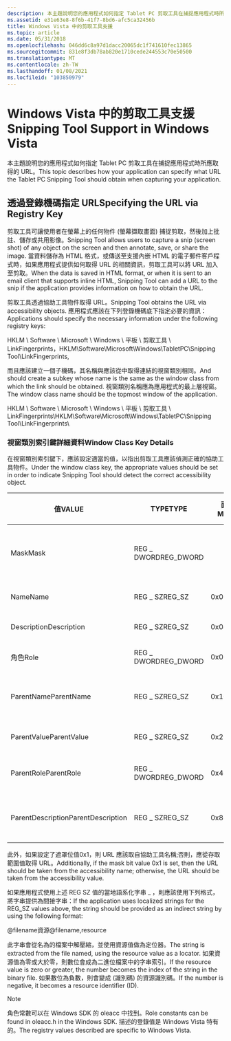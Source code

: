 ```yaml
---
description: 本主題說明您的應用程式如何指定 Tablet PC 剪取工具在捕捉應用程式時所應取得的 URL。
ms.assetid: e31e63e8-8f6b-41f7-8bd6-afc5ca32456b
title: Windows Vista 中的剪取工具支援
ms.topic: article
ms.date: 05/31/2018
ms.openlocfilehash: 046dd6c8a97d1dacc20065dc1f741610fec13865
ms.sourcegitcommit: 831e8f3db78ab820e1710cede244553c70e50500
ms.translationtype: MT
ms.contentlocale: zh-TW
ms.lasthandoff: 01/08/2021
ms.locfileid: "103850979"
---
```

# <a name="snipping-tool-support-in-windows-vista"></a><span data-ttu-id="63a5f-103">Windows Vista 中的剪取工具支援</span><span class="sxs-lookup"><span data-stu-id="63a5f-103">Snipping Tool Support in Windows Vista</span></span>

<span data-ttu-id="63a5f-104">本主題說明您的應用程式如何指定 Tablet PC 剪取工具在捕捉應用程式時所應取得的 URL。</span><span class="sxs-lookup"><span data-stu-id="63a5f-104">This topic describes how your application can specify what URL the Tablet PC Snipping Tool should obtain when capturing your application.</span></span>

## <a name="specifying-the-url-via-registry-key"></a><span data-ttu-id="63a5f-105">透過登錄機碼指定 URL</span><span class="sxs-lookup"><span data-stu-id="63a5f-105">Specifying the URL via Registry Key</span></span>

<span data-ttu-id="63a5f-106">剪取工具可讓使用者在螢幕上的任何物件 (螢幕擷取畫面) 捕捉剪取，然後加上批註、儲存或共用影像。</span><span class="sxs-lookup"><span data-stu-id="63a5f-106">Snipping Tool allows users to capture a snip (screen shot) of any object on the screen and then annotate, save, or share the image.</span></span> <span data-ttu-id="63a5f-107">當資料儲存為 HTML 格式，或傳送至支援內嵌 HTML 的電子郵件客戶程式時，如果應用程式提供如何取得 URL 的相關資訊，剪取工具可以將 URL 加入至剪取。</span><span class="sxs-lookup"><span data-stu-id="63a5f-107">When the data is saved in HTML format, or when it is sent to an email client that supports inline HTML, Snipping Tool can add a URL to the snip if the application provides information on how to obtain the URL.</span></span>

<span data-ttu-id="63a5f-108">剪取工具透過協助工具物件取得 URL。</span><span class="sxs-lookup"><span data-stu-id="63a5f-108">Snipping Tool obtains the URL via accessibility objects.</span></span> <span data-ttu-id="63a5f-109">應用程式應該在下列登錄機碼底下指定必要的資訊：</span><span class="sxs-lookup"><span data-stu-id="63a5f-109">Applications should specify the necessary information under the following registry keys:</span></span>

<span data-ttu-id="63a5f-110">HKLM \\ Software \\ Microsoft \\ Windows \\ 平板 \\ 剪取工具 \\ LinkFingerprints，</span><span class="sxs-lookup"><span data-stu-id="63a5f-110">HKLM\\Software\\Microsoft\\Windows\\TabletPC\\Snipping Tool\\LinkFingerprints,</span></span>

<span data-ttu-id="63a5f-111">而且應該建立一個子機碼，其名稱與應該從中取得連結的視窗類別相同。</span><span class="sxs-lookup"><span data-stu-id="63a5f-111">And should create a subkey whose name is the same as the window class from which the link should be obtained.</span></span> <span data-ttu-id="63a5f-112">視窗類別名稱應為應用程式的最上層視窗。</span><span class="sxs-lookup"><span data-stu-id="63a5f-112">The window class name should be the topmost window of the application.</span></span>

<span data-ttu-id="63a5f-113">HKLM \\ Software \\ Microsoft \\ Windows \\ 平板 \\ 剪取工具 \\ LinkFingerprints\\<Window Class Name></span><span class="sxs-lookup"><span data-stu-id="63a5f-113">HKLM\\Software\\Microsoft\\Windows\\TabletPC\\Snipping Tool\\LinkFingerprints\\<Window Class Name></span></span>

### <a name="window-class-key-details"></a><span data-ttu-id="63a5f-114">視窗類別索引鍵詳細資料</span><span class="sxs-lookup"><span data-stu-id="63a5f-114">Window Class Key Details</span></span>

<span data-ttu-id="63a5f-115">在視窗類別索引鍵下，應該設定適當的值，以指出剪取工具應該偵測正確的協助工具物件。</span><span class="sxs-lookup"><span data-stu-id="63a5f-115">Under the window class key, the appropriate values should be set in order to indicate Snipping Tool should detect the correct accessibility object.</span></span>



| <span data-ttu-id="63a5f-116">值</span><span class="sxs-lookup"><span data-stu-id="63a5f-116">VALUE</span></span>                        | <span data-ttu-id="63a5f-117">TYPE</span><span class="sxs-lookup"><span data-stu-id="63a5f-117">TYPE</span></span>                  | <span data-ttu-id="63a5f-118">面具</span><span class="sxs-lookup"><span data-stu-id="63a5f-118">MASK</span></span>            | <span data-ttu-id="63a5f-119">儲存的資訊</span><span class="sxs-lookup"><span data-stu-id="63a5f-119">INFORMATION STORED</span></span>                                          |
|------------------------------|-----------------------|-----------------|-------------------------------------------------------------|
| <span data-ttu-id="63a5f-120">Mask</span><span class="sxs-lookup"><span data-stu-id="63a5f-120">Mask</span></span><br/>              | <span data-ttu-id="63a5f-121">REG \_ DWORD</span><span class="sxs-lookup"><span data-stu-id="63a5f-121">REG\_DWORD</span></span><br/> |                 | <span data-ttu-id="63a5f-122">指出下列哪些欄位要檢查</span><span class="sxs-lookup"><span data-stu-id="63a5f-122">Indicates which of the following fields to check</span></span><br/> |
| <span data-ttu-id="63a5f-123">Name</span><span class="sxs-lookup"><span data-stu-id="63a5f-123">Name</span></span><br/>              | <span data-ttu-id="63a5f-124">REG \_ SZ</span><span class="sxs-lookup"><span data-stu-id="63a5f-124">REG\_SZ</span></span><br/>    | <span data-ttu-id="63a5f-125">0x02</span><span class="sxs-lookup"><span data-stu-id="63a5f-125">0x02</span></span><br/> | <span data-ttu-id="63a5f-126">存取範圍名稱</span><span class="sxs-lookup"><span data-stu-id="63a5f-126">Accessibility name</span></span><br/>                               |
| <span data-ttu-id="63a5f-127">Description</span><span class="sxs-lookup"><span data-stu-id="63a5f-127">Description</span></span><br/>       | <span data-ttu-id="63a5f-128">REG \_ SZ</span><span class="sxs-lookup"><span data-stu-id="63a5f-128">REG\_SZ</span></span><br/>    | <span data-ttu-id="63a5f-129">0x04</span><span class="sxs-lookup"><span data-stu-id="63a5f-129">0x04</span></span><br/> | <span data-ttu-id="63a5f-130">協助工具描述</span><span class="sxs-lookup"><span data-stu-id="63a5f-130">Accessibility description</span></span><br/>                        |
| <span data-ttu-id="63a5f-131">角色</span><span class="sxs-lookup"><span data-stu-id="63a5f-131">Role</span></span><br/>              | <span data-ttu-id="63a5f-132">REG \_ DWORD</span><span class="sxs-lookup"><span data-stu-id="63a5f-132">REG\_DWORD</span></span><br/> | <span data-ttu-id="63a5f-133">0x08</span><span class="sxs-lookup"><span data-stu-id="63a5f-133">0x08</span></span><br/> | <span data-ttu-id="63a5f-134">協助工具角色</span><span class="sxs-lookup"><span data-stu-id="63a5f-134">Accessibility role</span></span><br/>                               |
| <span data-ttu-id="63a5f-135">ParentName</span><span class="sxs-lookup"><span data-stu-id="63a5f-135">ParentName</span></span><br/>        | <span data-ttu-id="63a5f-136">REG \_ SZ</span><span class="sxs-lookup"><span data-stu-id="63a5f-136">REG\_SZ</span></span><br/>    | <span data-ttu-id="63a5f-137">0x10</span><span class="sxs-lookup"><span data-stu-id="63a5f-137">0x10</span></span><br/> | <span data-ttu-id="63a5f-138">父系的協助工具名稱</span><span class="sxs-lookup"><span data-stu-id="63a5f-138">Accessibility name of parent</span></span><br/>                     |
| <span data-ttu-id="63a5f-139">ParentValue</span><span class="sxs-lookup"><span data-stu-id="63a5f-139">ParentValue</span></span><br/>       | <span data-ttu-id="63a5f-140">REG \_ SZ</span><span class="sxs-lookup"><span data-stu-id="63a5f-140">REG\_SZ</span></span><br/>    | <span data-ttu-id="63a5f-141">0x20</span><span class="sxs-lookup"><span data-stu-id="63a5f-141">0x20</span></span><br/> | <span data-ttu-id="63a5f-142">父系的協助工具值</span><span class="sxs-lookup"><span data-stu-id="63a5f-142">Accessibility value of parent</span></span><br/>                    |
| <span data-ttu-id="63a5f-143">ParentRole</span><span class="sxs-lookup"><span data-stu-id="63a5f-143">ParentRole</span></span><br/>        | <span data-ttu-id="63a5f-144">REG \_ DWORD</span><span class="sxs-lookup"><span data-stu-id="63a5f-144">REG\_DWORD</span></span><br/> | <span data-ttu-id="63a5f-145">0x40</span><span class="sxs-lookup"><span data-stu-id="63a5f-145">0x40</span></span><br/> | <span data-ttu-id="63a5f-146">父系的協助工具角色</span><span class="sxs-lookup"><span data-stu-id="63a5f-146">Accessibility role of parent</span></span><br/>                     |
| <span data-ttu-id="63a5f-147">ParentDescription</span><span class="sxs-lookup"><span data-stu-id="63a5f-147">ParentDescription</span></span><br/> | <span data-ttu-id="63a5f-148">REG \_ SZ</span><span class="sxs-lookup"><span data-stu-id="63a5f-148">REG\_SZ</span></span><br/>    | <span data-ttu-id="63a5f-149">0x80</span><span class="sxs-lookup"><span data-stu-id="63a5f-149">0x80</span></span><br/> | <span data-ttu-id="63a5f-150">父系的協助工具描述</span><span class="sxs-lookup"><span data-stu-id="63a5f-150">Accessibility description of parent</span></span><br/>              |



 

<span data-ttu-id="63a5f-151">此外，如果設定了遮罩位值0x1，則 URL 應該取自協助工具名稱;否則，應從存取範圍值取得 URL。</span><span class="sxs-lookup"><span data-stu-id="63a5f-151">Additionally, if the mask bit value 0x1 is set, then the URL should be taken from the accessibility name; otherwise, the URL should be taken from the accessibility value.</span></span>

<span data-ttu-id="63a5f-152">如果應用程式使用上述 REG SZ 值的當地語系化字串 \_ ，則應該使用下列格式，將字串提供為間接字串：</span><span class="sxs-lookup"><span data-stu-id="63a5f-152">If the application uses localized strings for the REG\_SZ values above, the string should be provided as an indirect string by using the following format:</span></span>

<span data-ttu-id="63a5f-153">@filename資源</span><span class="sxs-lookup"><span data-stu-id="63a5f-153">@filename,resource</span></span>

<span data-ttu-id="63a5f-154">此字串會從名為的檔案中解壓縮，並使用資源值做為定位器。</span><span class="sxs-lookup"><span data-stu-id="63a5f-154">The string is extracted from the file named, using the resource value as a locator.</span></span> <span data-ttu-id="63a5f-155">如果資源值為零或大於零，則數位會成為二進位檔案中的字串索引。</span><span class="sxs-lookup"><span data-stu-id="63a5f-155">If the resource value is zero or greater, the number becomes the index of the string in the binary file.</span></span> <span data-ttu-id="63a5f-156">如果數位為負數，則會變成 (識別碼) 的資源識別碼。</span><span class="sxs-lookup"><span data-stu-id="63a5f-156">If the number is negative, it becomes a resource identifier (ID).</span></span>

> [!Note]  
> <span data-ttu-id="63a5f-157">角色常數可以在 Windows SDK 的 oleacc 中找到。</span><span class="sxs-lookup"><span data-stu-id="63a5f-157">Role constants can be found in oleacc.h in the Windows SDK.</span></span> <span data-ttu-id="63a5f-158">描述的登錄值是 Windows Vista 特有的。</span><span class="sxs-lookup"><span data-stu-id="63a5f-158">The registry values described are specific to Windows Vista.</span></span>

 

 

 




